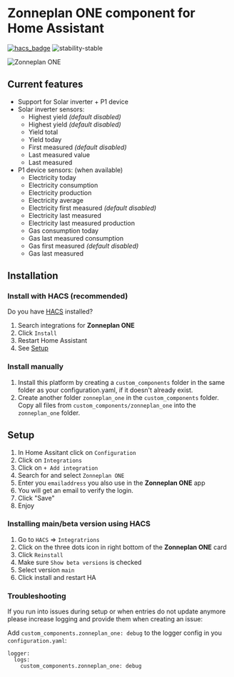 # Zonneplan ONE component for Home Assistant

[![hacs_badge](https://img.shields.io/badge/HACS-Default-orange.svg?style=for-the-badge)](https://hacs.xyz/)
![stability-stable](https://img.shields.io/badge/stability-stable-green.svg?style=for-the-badge&color=green)

![Zonneplan ONE](https://github.com/fsaris/home-assistant-zonneplan-one/raw/main/images/logo.png)

## Current features
- Support for Solar inverter + P1 device
- Solar inverter sensors:
   - Highest yield _(default disabled)_
   - Highest yield _(default disabled)_
   - Yield total
   - Yield today  
   - First measured _(default disabled)_
   - Last measured value
   - Last measured   
- P1 device sensors: (when available)
   - Electricity today
   - Electricity consumption
   - Electricity production
   - Electricity average
   - Electricity first measured _(default disabled)_
   - Electricity last measured
   - Electricity last measured production
   - Gas consumption today
   - Gas last measured consumption
   - Gas first measured _(default disabled)_
   - Gas last measured
## Installation

### Install with HACS (recommended)

Do you have [HACS](https://hacs.xyz/) installed?
1. Search integrations for **Zonneplan ONE**
1. Click `Install`
1. Restart Home Assistant
1. See [Setup](#setup)

### Install manually

1. Install this platform by creating a `custom_components` folder in the same folder as your configuration.yaml, if it doesn't already exist.
2. Create another folder `zonneplan_one` in the `custom_components` folder. Copy all files from `custom_components/zonneplan_one` into the `zonneplan_one` folder.

## Setup
1. In Home Assitant click on `Configuration`
1. Click on `Integrations`
1. Click on `+ Add integration`
1. Search for and select `Zonneplan ONE`
1. Enter you `emailaddress` you also use in the **Zonneplan ONE** app
1. You will get an email to verify the login.
1. Click "Save"
1. Enjoy


### Installing main/beta version using HACS
1. Go to `HACS` => `Integratrions`
1. Click on the three dots icon in right bottom of the **Zonneplan ONE** card
1. Click `Reinstall`
1. Make sure `Show beta versions` is checked
1. Select version `main`
1. Click install and restart HA

### Troubleshooting

If you run into issues during setup or when entries do not update anymore please increase logging and provide them when creating an issue:

Add `custom_components.zonneplan_one: debug` to the logger config in you `configuration.yaml`:

```
logger:
  logs:
    custom_components.zonneplan_one: debug
```